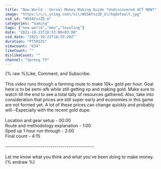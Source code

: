 ```yaml
---
title: "New World - Unreal Money Making Guide *Undiscovered ACT NOW*"
image: "https:\/\/i.ytimg.com\/vi\/WSSAYvzZD_U\/hqdefault.jpg"
vid_id: "WSSAYvzZD_U"
categories: "Gaming"
tags: ["new world","mmo","leveling"]
date: "2021-10-23T18:53:00+03:00"
vid_date: "2021-10-22T18:55:20Z"
duration: "PT5M33S"
viewcount: "634"
likeCount: ""
dislikeCount: ""
channel: "Spreng TV"
---
```

{% raw %}Like, Comment, and Subscribe.<br /><br />This video runs through a farming route to make 10k+ gold per hour. Goal here is to be semi-afk while still getting xp and making gold. Make sure to watch till the end to see a total tally of resources gathered. Also, take into consideration that prices are still super early and economies in this game are not formed yet. A lot of these prices can change quickly and probably will--Especially with the recent gold dupe. <br /><br />Location and gear setup - 00:00<br />Route and methodology explanation - 1:00<br />Sped up 1 hour run through - 2:00<br />Final count - 4:15<br /><br />---------------------------------------------<br /><br />Let me know what you think and what you've been doing to make money.{% endraw %}
